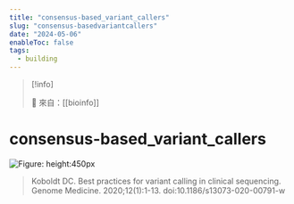 ```yaml
---
title: "consensus-based_variant_callers"
slug: "consensus-basedvariantcallers"
date: "2024-05-06"
enableToc: false
tags:
  - building
---
```


> [!info]
>
> 🌱 來自：[[bioinfo]]

# consensus-based_variant_callers

![Figure: height:450px](https://i.imgur.com/L4tt407.jpeg)

> Koboldt DC. Best practices for variant calling in clinical sequencing. Genome Medicine. 2020;12(1):1-13. doi:10.1186/s13073-020-00791-w
